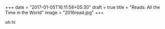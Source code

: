 +++
date = "2017-01-05T16:11:58+05:30"
draft = true
title = "Reads: All the Time in the World"
image = "2016read.jpg"
+++

oh hi
